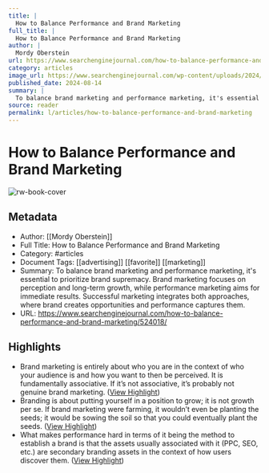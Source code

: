 ```yaml
---
title: |
  How to Balance Performance and Brand Marketing
full_title: |
  How to Balance Performance and Brand Marketing
author: |
  Mordy Oberstein
url: https://www.searchenginejournal.com/how-to-balance-performance-and-brand-marketing/524018/
category: articles
image_url: https://www.searchenginejournal.com/wp-content/uploads/2024/08/balance-brand-marketing-and-brand-performance-820.jpg
published_date: 2024-08-14
summary: |
  To balance brand marketing and performance marketing, it's essential to prioritize brand supremacy. Brand marketing focuses on perception and long-term growth, while performance marketing aims for immediate results. Successful marketing integrates both approaches, where brand creates opportunities and performance captures them.
source: reader
permalink: l/articles/how-to-balance-performance-and-brand-marketing
---
```

# How to Balance Performance and Brand Marketing

![rw-book-cover](https://www.searchenginejournal.com/wp-content/uploads/2024/08/balance-brand-marketing-and-brand-performance-820.jpg)

## Metadata
- Author: [[Mordy Oberstein]]
- Full Title: How to Balance Performance and Brand Marketing
- Category: #articles
- Document Tags: [[advertising]] [[favorite]] [[marketing]] 
- Summary: To balance brand marketing and performance marketing, it's essential to prioritize brand supremacy. Brand marketing focuses on perception and long-term growth, while performance marketing aims for immediate results. Successful marketing integrates both approaches, where brand creates opportunities and performance captures them.
- URL: https://www.searchenginejournal.com/how-to-balance-performance-and-brand-marketing/524018/

## Highlights
- Brand marketing is entirely about who you are in the context of who your audience is and how you want to then be perceived. It is fundamentally associative. If it’s not associative, it’s probably not genuine brand marketing. ([View Highlight](https://read.readwise.io/read/01jdpvc6gwtnjbwnarvt0cjpsa))
- Branding is about putting yourself in a position to grow; it is not growth per se. If brand marketing were farming, it wouldn’t even be planting the seeds; it would be sowing the soil so that you could eventually plant the seeds. ([View Highlight](https://read.readwise.io/read/01jdpvcfn00476gtpht3dnjtqh))
- What makes performance hard in terms of it being the method to establish a brand is that the assets usually associated with it (PPC, SEO, etc.) are secondary branding assets in the context of how users discover them. ([View Highlight](https://read.readwise.io/read/01jdpvrpfjdz1t70g6edbjvedh))


